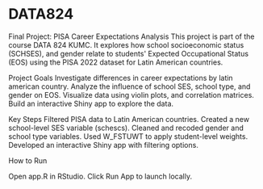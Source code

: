 # DATA824

Final Project: PISA Career Expectations Analysis
This project is part of the course DATA 824 KUMC. It explores how school socioeconomic status (SCHSES), and gender relate to students' Expected Occupational Status (EOS) using the PISA 2022 dataset for Latin American countries.

Project Goals
Investigate differences in career expectations by latin american country.
Analyze the influence of school SES, school type, and gender on EOS.
Visualize data using violin plots, and correlation matrices.
Build an interactive Shiny app to explore the data.

Key Steps
Filtered PISA data to Latin American countries.
Created a new school-level SES variable (schescs).
Cleaned and recoded gender and school type variables.
Used W_FSTUWT to apply student-level weights.
Developed an interactive Shiny app with filtering options.

How to Run

Open app.R in RStudio.
Click Run App to launch locally.
